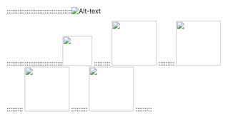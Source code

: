 ::::::::::::::::::::::::::::::::::::![Alt-text](https://media.giphy.com/media/1iqPjXVRQsWArYs7a0/giphy.gif)

:::::::::::::::::::::::::::::::<img src="https://user-images.githubusercontent.com/32182282/150222956-a2b3179e-bd10-43b9-8896-d1522577e79f.png" width="66" height="66" /> ::::::::: <img src="https://user-images.githubusercontent.com/32182282/150223058-ccb8b1d4-43d0-47db-9dff-8dbd43332904.png" width="100" height="100" /> ::::::::: <img src="https://user-images.githubusercontent.com/32182282/150222756-f4e75f9e-4fa8-4f79-8ae2-f034d9fea335.png" width="100" height="100" /> ::::::::: <img src="https://user-images.githubusercontent.com/32182282/150229079-3f5df191-dba1-4c2c-89e5-cce17184bd03.png" width="100" height="100" /> ::::::::: <img src="https://user-images.githubusercontent.com/32182282/150229475-303d4d54-101e-498c-94be-e6bc33c32927.png" width="100" height="100" /> :::::::::






